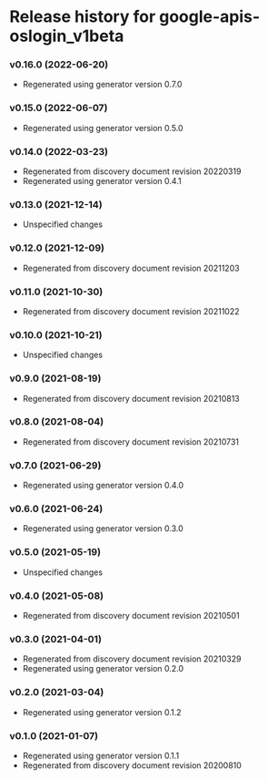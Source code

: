 # Release history for google-apis-oslogin_v1beta

### v0.16.0 (2022-06-20)

* Regenerated using generator version 0.7.0

### v0.15.0 (2022-06-07)

* Regenerated using generator version 0.5.0

### v0.14.0 (2022-03-23)

* Regenerated from discovery document revision 20220319
* Regenerated using generator version 0.4.1

### v0.13.0 (2021-12-14)

* Unspecified changes

### v0.12.0 (2021-12-09)

* Regenerated from discovery document revision 20211203

### v0.11.0 (2021-10-30)

* Regenerated from discovery document revision 20211022

### v0.10.0 (2021-10-21)

* Unspecified changes

### v0.9.0 (2021-08-19)

* Regenerated from discovery document revision 20210813

### v0.8.0 (2021-08-04)

* Regenerated from discovery document revision 20210731

### v0.7.0 (2021-06-29)

* Regenerated using generator version 0.4.0

### v0.6.0 (2021-06-24)

* Regenerated using generator version 0.3.0

### v0.5.0 (2021-05-19)

* Unspecified changes

### v0.4.0 (2021-05-08)

* Regenerated from discovery document revision 20210501

### v0.3.0 (2021-04-01)

* Regenerated from discovery document revision 20210329
* Regenerated using generator version 0.2.0

### v0.2.0 (2021-03-04)

* Regenerated using generator version 0.1.2

### v0.1.0 (2021-01-07)

* Regenerated using generator version 0.1.1
* Regenerated from discovery document revision 20200810

